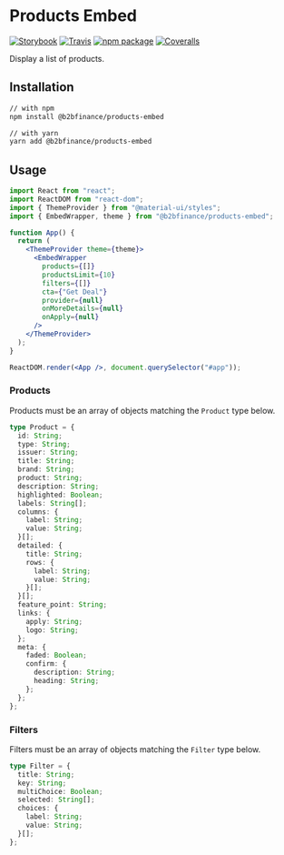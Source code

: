 # Products Embed

[![Storybook][storybook-badge]][storybook]
[![Travis][build-badge]][build]
[![npm package][npm-badge]][npm]
[![Coveralls][coveralls-badge]][coveralls]

Display a list of products.

## Installation

```sh
// with npm
npm install @b2bfinance/products-embed

// with yarn
yarn add @b2bfinance/products-embed
```

## Usage

```jsx
import React from "react";
import ReactDOM from "react-dom";
import { ThemeProvider } from "@material-ui/styles";
import { EmbedWrapper, theme } from "@b2bfinance/products-embed";

function App() {
  return (
    <ThemeProvider theme={theme}>
      <EmbedWrapper
        products={[]}
        productsLimit={10}
        filters={[]}
        cta={"Get Deal"}
        provider={null}
        onMoreDetails={null}
        onApply={null}
      />
    </ThemeProvider>
  );
}

ReactDOM.render(<App />, document.querySelector("#app"));
```

### Products

Products must be an array of objects matching the `Product` type below.

```typescript
type Product = {
  id: String;
  type: String;
  issuer: String;
  title: String;
  brand: String;
  product: String;
  description: String;
  highlighted: Boolean;
  labels: String[];
  columns: {
    label: String;
    value: String;
  }[];
  detailed: {
    title: String;
    rows: {
      label: String;
      value: String;
    }[];
  }[];
  feature_point: String;
  links: {
    apply: String;
    logo: String;
  };
  meta: {
    faded: Boolean;
    confirm: {
      description: String;
      heading: String;
    };
  };
};
```

### Filters

Filters must be an array of objects matching the `Filter` type below.

```typescript
type Filter = {
  title: String;
  key: String;
  multiChoice: Boolean;
  selected: String[];
  choices: {
    label: String;
    value: String;
  }[];
};
```

[storybook-badge]: https://cdn.jsdelivr.net/gh/storybooks/brand@master/badge/badge-storybook.svg
[storybook]: https://storybook.js.org/
[build-badge]: https://img.shields.io/travis/legalweb/products-embed/master.png?style=flat-square
[build]: https://travis-ci.org/legalweb/products-embed
[npm-badge]: https://img.shields.io/npm/v/@b2bfinance/products-embed.png?style=flat-square
[npm]: https://www.npmjs.org/package/@b2bfinance/products-embed
[coveralls-badge]: https://img.shields.io/coveralls/legalweb/products-embed/master.png?style=flat-square
[coveralls]: https://coveralls.io/github/legalweb/products-embed
